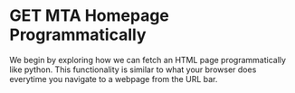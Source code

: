 # GET MTA Homepage Programmatically

We begin by exploring how we can fetch an HTML page programmatically like python. This functionality is similar to what your browser does everytime you navigate to a webpage from the URL bar.

